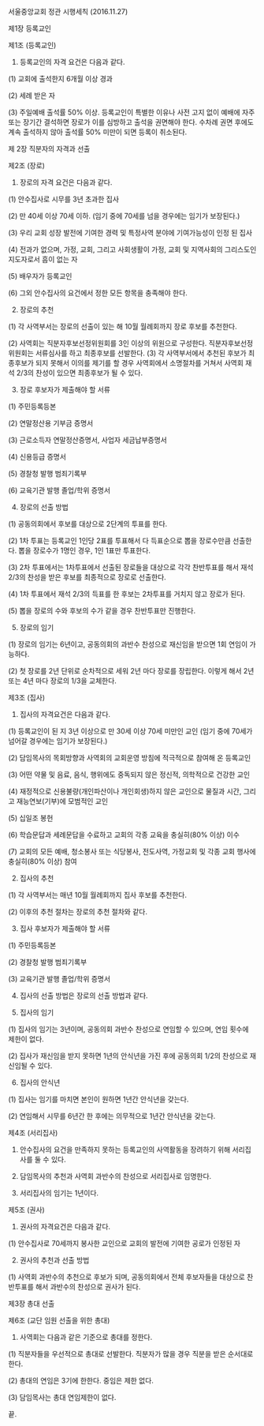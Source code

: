 서울중앙교회 정관 시행세칙 (2016.11.27)


제1장 등록교인


제1조  (등록교인)

1.  등록교인의 자격 요건은 다음과 같다.

(1)  교회에 출석한지 6개월 이상 경과

(2)  세례 받은 자

(3)  주일예배 출석률 50% 이상. 등록교인이 특별한 이유나 사전 고지 없이 예배에 자주 또는 장기간 결석하면 장로가 이를 심방하고 출석을 권면해야 한다. 수차례 권면 후에도 계속 출석하지 않아 출석률 50% 미만이 되면 등록이 취소된다.


제 2장 직분자의 자격과 선출


제2조  (장로)

1.  장로의 자격 요건은 다음과 같다.

(1)  안수집사로 시무를 3년 초과한 집사

(2)  만 40세 이상 70세 이하. (임기 중에 70세를 넘을 경우에는 임기가 보장된다.)

(3)  우리 교회 성장 발전에 기여한 경력 및 특정사역 분야에 기여가능성이 인정 된 집사

(4)  전과가 없으며, 가정, 교회, 그리고 사회생활이 가정, 교회 및 지역사회의 그리스도인 지도자로서 흠이 없는 자

(5)  배우자가 등록교인

(6)  그외 안수집사의 요건에서 정한 모든 항목을 충족해야 한다.


2.  장로의 추천

(1)  각 사역부서는 장로의 선출이 있는 해 10월 월례회까지 장로 후보를 추천한다.

(2)  사역회는 직분자후보선정위원회를 3인 이상의 위원으로 구성한다. 직분자후보선정위원회는 서류심사를 하고 최종후보를 선발한다.
(3)  각 사역부서에서 추천된 후보가 최종후보가 되지 못해서 이의를 제기를 할 경우 사역회에서 소명절차를 거쳐서 사역회 재석 2/3의 찬성이 있으면 최종후보가 될 수 있다.


3.  장로 후보자가 제출해야 할 서류

(1)  주민등록등본

(2)  연말정산용 기부금 증명서

(3)  근로소득자 연말정산증명서, 사업자 세금납부증명서

(4)  신용등급 증명서

(5)  경찰청 발행 범죄기록부

(6)  교육기관 발행 졸업/학위 증명서


4.  장로의 선출 방법

(1)  공동의회에서 후보를 대상으로 2단계의 투표를 한다.

(2)  1차 투표는 등록교인 1인당 2표를 투표해서 다 득표순으로 뽑을 장로수만큼 선출한다. 뽑을 장로수가 1명인 경우, 1인 1표만 투표한다.

(3)  2차 투표에서는 1차투표에서 선출된 장로들을 대상으로 각각 찬반투표를 해서 재석 2/3의 찬성을 받은 후보를 최종적으로 장로로 선출한다.

(4)  1차 투표에서 재석 2/3의 득표를 한 후보는 2차투표를 거치지 않고 장로가 된다.

(5)  뽑을 장로의 수와 후보의 수가 같을 경우 찬반투표만 진행한다.


5.  장로의 임기

(1)  장로의 임기는 6년이고, 공동의회의 과반수 찬성으로 재신임을 받으면 1회 연임이 가능하다.

(2)  첫 장로를 2년 단위로 순차적으로 세워 2년 마다 장로를 장립한다. 이렇게 해서 2년 또는 4년 마다 장로의 1/3을 교체한다.


제3조  (집사)

1.  집사의 자격요건은 다음과 같다.

(1)  등록교인이 된 지 3년 이상으로 만 30세 이상 70세 미만인 교인 (임기 중에 70세가 넘어갈 경우에는 임기가 보장된다.)

(2)  담임목사의 목회방향과 사역회의 교회운영 방침에 적극적으로 참여해 온 등록교인

(3)  어떤 약물 및 음료, 음식, 행위에도 중독되지 않은 정신적, 의학적으로 건강한 교인

(4)  재정적으로 신용불량(개인파산이나 개인회생)하지 않은 교인으로 물질과 시간, 그리고 재능연보(기부)에 모범적인 교인

(5)  십일조 봉헌

(6)  학습문답과 세례문답을 수료하고 교회의 각종 교육을 충실히(80% 이상) 이수

(7)  교회의 모든 예배, 청소봉사 또는 식당봉사, 전도사역, 가정교회 및 각종 교회 행사에 충실히(80% 이상) 참여


2.  집사의 추천

(1)  각 사역부서는 매년 10월 월례회까지 집사 후보를 추천한다.

(2) 이후의 추천 절차는 장로의 추천 절차와 같다.

3.  집사 후보자가 제출해야 할 서류

(1)  주민등록등본

(2)  경찰청 발행 범죄기록부

(3)  교육기관 발행 졸업/학위 증명서


4.  집사의 선출 방법은 장로의 선출 방법과 같다.


5.  집사의 임기

(1)  집사의 임기는 3년이며, 공동의회 과반수 찬성으로 연임할 수 있으며, 연임 횟수에 제한이 없다.

(2)  집사가 재신임을 받지 못하면 1년의 안식년을 가진 후에 공동의회 1/2의 찬성으로  재신임될 수 있다.


6.  집사의 안식년

(1)  집사는 임기를 마치면 본인이 원하면 1년간 안식년을 갖는다.

(2)  연임해서 시무를 6년간 한 후에는 의무적으로 1년간 안식년을 갖는다.


제4조  (서리집사)

1.  안수집사의 요건을 만족하지 못하는 등록교인의 사역활동을 장려하기 위해 서리집사를 둘 수 있다.

2.  담임목사의 추천과 사역회 과반수의 찬성으로 서리집사로 임명한다.

3.  서리집사의 임기는 1년이다.


제5조  (권사)

1.  권사의 자격요건은 다음과 같다.

(1)  안수집사로 70세까지 봉사한 교인으로 교회의 발전에 기여한 공로가 인정된 자


2.  권사의 추천과 선출 방법

(1)  사역회 과반수의 추천으로 후보가 되며, 공동의회에서 전체 후보자들을 대상으로 찬반투표를 해서 과반수의 찬성으로 권사가 된다.


제3장 총대 선출


제6조 (교단 임원 선출을 위한 총대)

1. 사역회는 다음과 같은 기준으로 총대를 정한다.

(1)  직분자들을 우선적으로 총대로 선발한다. 직분자가 많을 경우 직분을 받은 순서대로 한다.

(2)  총대의 연임은 3기에 한한다. 중임은 제한 없다.

(3)  담임목사는 총대 연임제한이 없다.


끝.

